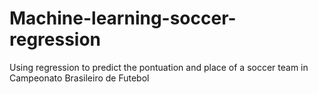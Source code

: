 # Machine-learning-soccer-regression
 Using regression to predict the pontuation and place of a soccer team in Campeonato Brasileiro de Futebol
